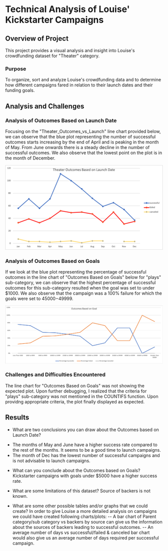 # Technical Analysis of Louise' Kickstarter Campaigns

## Overview of Project
This project provides a visual analysis and insight into Louise's crowdfunding dataset for "Theater" category. 

### Purpose
To organize, sort and analyze Louise's crowdfunding data and to determine how different campaigns fared in relation to their launch dates and their funding goals.

## Analysis and Challenges

### Analysis of Outcomes Based on Launch Date
Focusing on the "Theater_Outcomes_vs_Launch" line chart provided below, we can observe that the blue plot representing the number of successful outcomes starts increasing by the end of April and is peaking in the month of May.  From June onwards there is a steady decline in the number of successful outcomes. We also observe that the lowest point on the plot is in the month of December.

![](resources/Theater_Outcomes_vs_Launch.png)

### Analysis of Outcomes Based on Goals
If we look at the blue plot representing the percentage of successful outcomes in the line chart of "Outcomes Based on Goals" below for "plays" sub-category, we can observe that the highest percentage of successful outcomes for this sub-category resulted when the goal was set to under $1000. We also observe that the campaign was a 100% failure for which the goals were set to $45000-$49999.

![](resources/Outcomes_vs_Goals.png)

### Challenges and Difficulties Encountered
The line chart for "Outcomes Based on Goals" was not showing the expected plot. Upon further debugging, I realized that the criteria for "plays" sub-category was not mentioned in the COUNTIFS function. Upon providng appropriate criteria, the plot finally displayed as expected.


## Results

- What are two conclusions you can draw about the Outcomes based on Launch Date?
* The months of May and June have a higher success rate compared to the rest of the months. It seems to be a good time to launch campaigns.
* The month of Dec has the lowest number of successful campaigns and is not advisable to launch campaigns.

- What can you conclude about the Outcomes based on Goals?
Kickstarter campaigns with goals under $5000 have a higher success rate.

- What are some limitations of this dataset?
Source of backers is not known. 

- What are some other possible tables and/or graphs that we could create?
In order to give Louise a more detailed analysis on campaigns we could have created following charts/plots:
-- A bar chart of Parent category/sub category vs backers by source can give us the information about the sources of backers leading to successful outcomes.
-- An average number of days vs successful/failed & canceled bar chart would also give us an average number of days required per successful campaign.